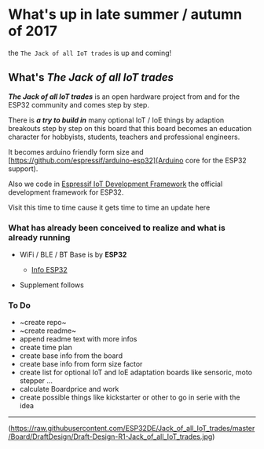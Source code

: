 # What's up in late summer / autumn of 2017

the `The Jack of all IoT trades` is up and coming!


## What's ***The Jack of all IoT trades***

***The Jack of all IoT trades*** is an open hardware project from and for the ESP32 community and comes step by step.

There is **_a try to build in_** many optional IoT / IoE things by adaption breakouts step by step on this board that this board becomes an education character for hobbyists, students, teachers and professional engineers.

It becomes arduino friendly form size and [https://github.com/espressif/arduino-esp32](Arduino core for the ESP32 support). 

Also we code in [Espressif IoT Development Framework](https://github.com/espressif/esp-idf) the official development framework for ESP32.

Visit this time to time cause it gets time to time an update here

### What has already been conceived to realize and what is already running  

- WiFi / BLE / BT Base is by **ESP32**
  - [Info ESP32](http://espressif.com/en/products/hardware/esp32/overview)

- Supplement follows


### To Do
- ~create repo~ 
- ~create readme~
- append readme text with more infos
- create time plan
- create base info from the board
- create base info from form size factor
- create list for optional IoT and IoE adaptation boards like sensoric, moto stepper ...
- calculate Boardprice and work
- create possible things like kickstarter or other to go in serie with the idea

--------------------------------------------------------------------------------------------------

(https://raw.githubusercontent.com/ESP32DE/Jack_of_all_IoT_trades/master/Board/DraftDesign/Draft-Design-R1-Jack_of_all_IoT_trades.jpg)
